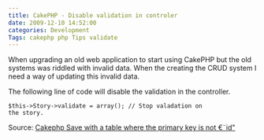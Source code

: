 ```yaml
---
title: CakePHP - Disable validation in controler 
date: 2009-12-10 14:52:00
categories: Development
Tags: cakephp php Tips validate
---
```

When upgrading an old web application to start using CakePHP but the old systems was riddled with invalid data. When the creating the CRUD system I need a way of updating this invalid data.

The following line of code will disable the validation in the controller.

<code>$this-&gt;Story-&gt;validate = array(); // Stop valadation on the story.</code>

Source: <a href="http://stackoverflow.com/questions/1766862/cakephp-save-with-a-table-where-the-primary-key-is-not-id/1767133">Cakephp Save with a table where the primary key is not €˜id&quot;</a>
